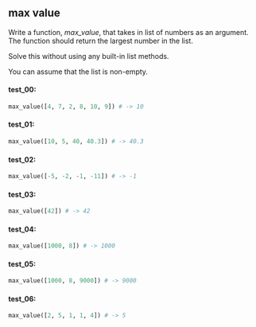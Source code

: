 ## max value

Write a function, *max_value*, that takes in list of numbers as an argument. The function should return
the largest number in the list.

Solve this without using any built-in list methods.

You can assume that the list is non-empty.

#### test_00:

```python
max_value([4, 7, 2, 8, 10, 9]) # -> 10
```

#### test_01:

```python
max_value([10, 5, 40, 40.3]) # -> 40.3
```

#### test_02:

```python
max_value([-5, -2, -1, -11]) # -> -1
```

#### test_03:

```python
max_value([42]) # -> 42
```

#### test_04:

```python
max_value([1000, 8]) # -> 1000
```

#### test_05:

```python
max_value([1000, 8, 9000]) # -> 9000
```

#### test_06:

```python
max_value([2, 5, 1, 1, 4]) # -> 5
```

